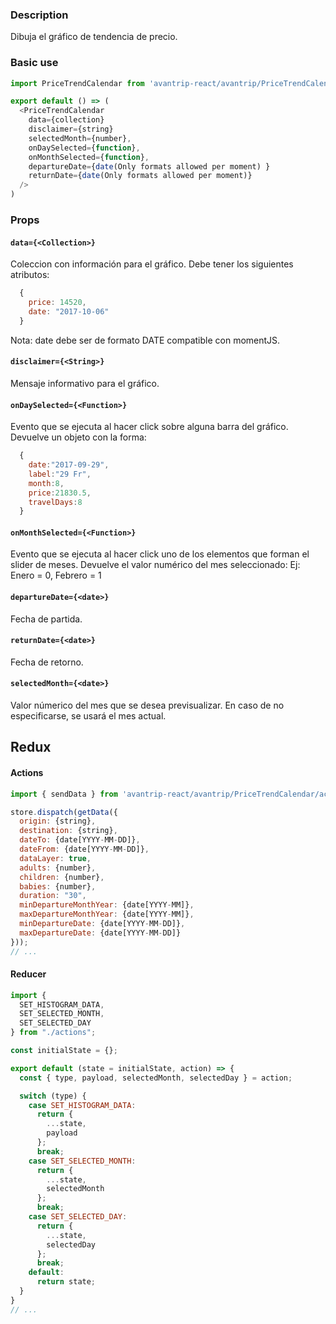 ### Description
Dibuja el gráfico de tendencia de precio.

### Basic use

```javascript
import PriceTrendCalendar from 'avantrip-react/avantrip/PriceTrendCalendar';

export default () => (
  <PriceTrendCalendar
    data={collection}
    disclaimer={string}
    selectedMonth={number},
    onDaySelected={function},
    onMonthSelected={function},
    departureDate={date(Only formats allowed per moment) }
    returnDate={date(Only formats allowed per moment)}
  />
)
```

### Props

#### `data={<Collection>}`
Coleccion con información para el gráfico.
Debe tener los siguientes atributos:
```javascript
  {
    price: 14520,
    date: "2017-10-06"
  }
```
Nota: date debe ser de formato DATE compatible con momentJS.

#### `disclaimer={<String>}`
Mensaje informativo para el gráfico.

#### `onDaySelected={<Function>}`
Evento que se ejecuta al hacer click sobre alguna barra del
gráfico. Devuelve un objeto con la forma:
```javascript
  {
    date:"2017-09-29",
    label:"29 Fr",
    month:8,
    price:21830.5,
    travelDays:8
  }
```

#### `onMonthSelected={<Function>}`
Evento que se ejecuta al hacer click uno de los elementos
que forman el slider de meses. Devuelve el valor numérico del
mes seleccionado: Ej: Enero = 0, Febrero = 1

#### `departureDate={<date>}`
Fecha de partida.

#### `returnDate={<date>}`
Fecha de retorno.

#### `selectedMonth={<date>}`
Valor númerico del mes que se desea previsualizar. En caso de
no especificarse, se usará el mes actual.

## Redux

#### Actions
```javascript
import { sendData } from 'avantrip-react/avantrip/PriceTrendCalendar/actions';

store.dispatch(getData({
  origin: {string},
  destination: {string},
  dateTo: {date[YYYY-MM-DD]},
  dateFrom: {date[YYYY-MM-DD]},
  dataLayer: true,
  adults: {number},
  children: {number},
  babies: {number},
  duration: "30",
  minDepartureMonthYear: {date[YYYY-MM]},
  maxDepartureMonthYear: {date[YYYY-MM]},
  minDepartureDate: {date[YYYY-MM-DD]},
  maxDepartureDate: {date[YYYY-MM-DD]}
}));
// ...
```

#### Reducer
```javascript
import {
  SET_HISTOGRAM_DATA,
  SET_SELECTED_MONTH,
  SET_SELECTED_DAY
} from "./actions";

const initialState = {};

export default (state = initialState, action) => {
  const { type, payload, selectedMonth, selectedDay } = action;

  switch (type) {
    case SET_HISTOGRAM_DATA:
      return {
        ...state,
        payload
      };
      break;
    case SET_SELECTED_MONTH:
      return {
        ...state,
        selectedMonth
      };
      break;
    case SET_SELECTED_DAY:
      return {
        ...state,
        selectedDay
      };
      break;
    default:
      return state;
  }
}
// ...
```
